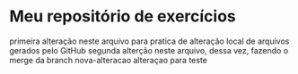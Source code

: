 # Meu repositório de exercícios
primeira alteração neste arquivo para pratica de alteração local de arquivos gerados pelo GitHub
segunda alterção neste arquivo, dessa vez, fazendo o merge da branch nova-alteracao
alteraçao para teste